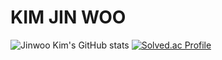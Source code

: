 # KIM JIN WOO

![Jinwoo Kim's GitHub stats](https://github-readme-stats.vercel.app/api?username=Greenviee&show_icons=true&theme=radical)
[![Solved.ac Profile](http://mazassumnida.wtf/api/v2/generate_badge?boj=greenvie1213)](https://solved.ac/greenvie1213/)
